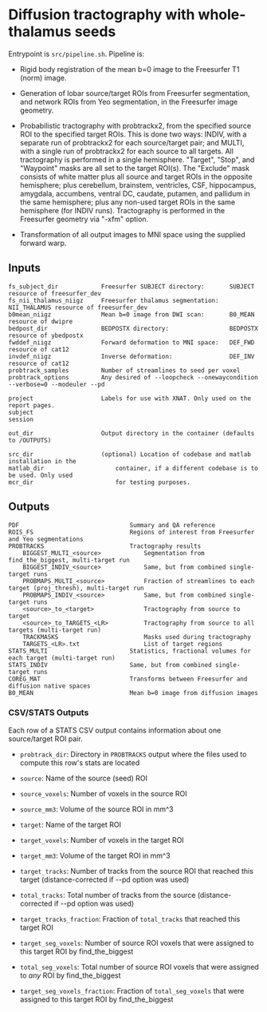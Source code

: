 # Diffusion tractography with whole-thalamus seeds

Entrypoint is `src/pipeline.sh`. Pipeline is:

- Rigid body registration of the mean b=0 image to the Freesurfer T1 (norm) image.

- Generation of lobar source/target ROIs from Freesurfer segmentation, and network ROIs from Yeo segmentation, in the Freesurfer image geometry.

- Probabilistic tractography with probtrackx2, from the specified source ROI to the specified target ROIs. This is done two ways: INDIV, with a separate run of probtrackx2 for each source/target pair; and MULTI, with a single run of probtrackx2 for each source to all targets. All tractography is performed in a single hemisphere. "Target", "Stop", and "Waypoint" masks are all set to the target ROI(s). The "Exclude" mask consists of white matter plus all source and target ROIs in the opposite hemisphere; plus cerebellum, brainstem, ventricles, CSF, hippocampus, amygdala, accumbens, ventral DC, caudate, putamen, and pallidum in the same hemisphere; plus any non-used target ROIs in the same hemisphere (for INDIV runs). Tractography is performed in the Freesurfer geometry via "-xfm" option.

- Transformation of all output images to MNI space using the supplied forward warp.


## Inputs

    fs_subject_dir            Freesurfer SUBJECT directory:       SUBJECT resource of freesurfer_dev
    fs_nii_thalamus_niigz     Freesurfer thalamus segmentation:   NII_THALAMUS resource of freesurfer_dev
    b0mean_niigz              Mean b=0 image from DWI scan:       B0_MEAN resource of dwipre
    bedpost_dir               BEDPOSTX directory:                 BEDPOSTX resource of ybedpostx
    fwddef_niigz              Forward deformation to MNI space:   DEF_FWD resource of cat12
    invdef_niigz              Inverse deformation:                DEF_INV resource of cat12
    probtrack_samples         Number of streamlines to seed per voxel
    probtrack_options         Any desired of --loopcheck --onewaycondition --verbose=0 --modeuler --pd

    project                   Labels for use with XNAT. Only used on the report pages.
    subject
    session

    out_dir                   Output directory in the container (defaults to /OUTPUTS)

    src_dir                   (optional) Location of codebase and matlab installation in the 
    matlab_dir                    container, if a different codebase is to be used. Only used
    mcr_dir                       for testing purposes.



## Outputs

    PDF                               Summary and QA reference
    ROIS_FS                           Regions of interest from Freesurfer and Yeo segmentations
    PROBTRACKS                        Tractography results
        BIGGEST_MULTI_<source>            Segmentation from find_the_biggest, multi-target run
        BIGGEST_INDIV_<source>            Same, but from combined single-target runs
        PROBMAPS_MULTI_<source>           Fraction of streamlines to each target (proj_thresh), multi-target run
        PROBMAPS_INDIV_<source>           Same, but from combined single-target runs
        <source>_to_<target>              Tractography from source to target
        <source>_to_TARGETS_<LR>          Tractography from source to all targets (multi-target run)
        TRACKMASKS                        Masks used during tractography
        TARGETS_<LR>.txt                  List of target regions
    STATS_MULTI                       Statistics, fractional volumes for each target (multi-target run)
    STATS_INDIV                       Same, but from combined single-target runs
    COREG_MAT                         Transforms between Freesurfer and diffusion native spaces
    B0_MEAN                           Mean b=0 image from diffusion images
    


### CSV/STATS Outputs

Each row of a STATS CSV output contains information about one source/target ROI pair.

- `probtrack_dir`: Directory in `PROBTRACKS` output where the files used to compute this row's stats are located

- `source`: Name of the source (seed) ROI

- `source_voxels`: Number of voxels in the source ROI

- `source_mm3`: Volume of the source ROI in mm^3

- `target`: Name of the target ROI

- `target_voxels`: Number of voxels in the target ROI

- `target_mm3`: Volume of the target ROI in mm^3

- `target_tracks`: Number of tracks from the source ROI that reached this target (distance-corrected if --pd option was used)

- `total_tracks`: Total number of tracks from the source (distance-corrected if --pd option was used)

- `target_tracks_fraction`: Fraction of `total_tracks` that reached this target ROI

- `target_seg_voxels`: Number of source ROI voxels that were assigned to this target ROI by find_the_biggest

- `total_seg_voxels`: Total number of source ROI voxels that were assigned to _any_ ROI by find_the_biggest

- `target_seg_voxels_fraction`: Fraction of `total_seg_voxels` that were assigned to this target ROI by find_the_biggest

